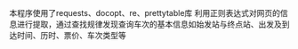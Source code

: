 本程序使用了requests、docopt、re、prettytable库
利用正则表达式对网页的信息进行提取，通过查找规律发现查询车次的基本信息如始发站与终点站、出发及到达时间、历时、票价、车次类型等
